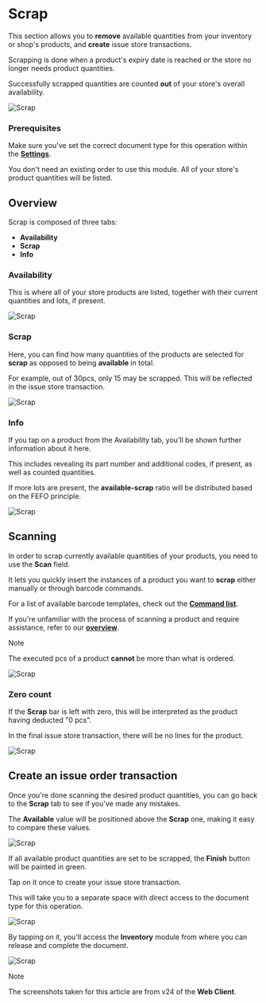 # Scrap

This section allows you to **remove** available quantities from your inventory or shop's products, and **create** issue store transactions.

Scrapping is done when a product's expiry date is reached or the store no longer needs product quantities.

Successfully scrapped quantities are counted **out** of your store's overall availability.

![Scrap](pictures/inv_con_scrap.png)

### Prerequisites 

Make sure you've set the correct document type for this operation within the **[Settings](settings.md)**.

You don't need an existing order to use this module. All of your store's product quantities will be listed.

## Overview

Scrap is composed of three tabs:

* **Availability**
* **Scrap**
* **Info**

### Availability

This is where all of your store products are listed, together with their current quantities and lots, if present.

![Scrap](pictures/inv_con_scrap_availability.png)

### Scrap

Here, you can find how many quantities of the products are selected for **scrap** as opposed to being **available** in total.

For example, out of 30pcs, only 15 may be scrapped. This will be reflected in the issue store transaction.

![Scrap](pictures/inv_con_scrap_scrap.png)

### Info

If you tap on a product from the Availability tab, you'll be shown further information about it here.

This includes revealing its part number and additional codes, if present, as well as counted quantities.

If more lots are present, the **available-scrap** ratio will be distributed based on the FEFO principle.

![Scrap](pictures/inv_con_scrap_info.png)

## Scanning

In order to scrap currently available quantities of your products, you need to use the **Scan** field.

It lets you quickly insert the instances of a product you want to **scrap** either manually or through barcode commands.

For a list of available barcode templates, check out the **[Command list](command-list.md)**.

If you're unfamiliar with the process of scanning a product and require assistance, refer to our **[overview](index.md)**.

> [!NOTE]
> The executed pcs of a product **cannot** be more than what is ordered.

![Scrap](pictures/Scanned_quantity_error_26_01.png)

### Zero count

If the **Scrap** bar is left with zero, this will be interpreted as the product having deducted "0 pcs". 

In the final issue store transaction, there will be no lines for the product.

![Scrap](pictures/inv_con_scrap_zero.png)

## Create an issue order transaction

Once you're done scanning the desired product quantities, you can go back to the **Scrap** tab to see if you've made any mistakes.

The **Available** value will be positioned above the **Scrap** one, making it easy to compare these values.

![Scrap](pictures/inv_con_scrap_finishgreen.png)

If all available product quantities are set to be scrapped, the **Finish** button will be painted in green.

Tap on it once to create your issue store transaction.

This will take you to a separate space with direct access to the document type for this operation.

![Scrap](pictures/inv_con_scrap_doc.png)

By tapping on it, you'll access the **Inventory** module from where you can release and complete the document.

![Scrap](pictures/inv_con_scrap_documen.png)



> [!NOTE]
> The screenshots taken for this article are from v24 of the **Web Client**.
